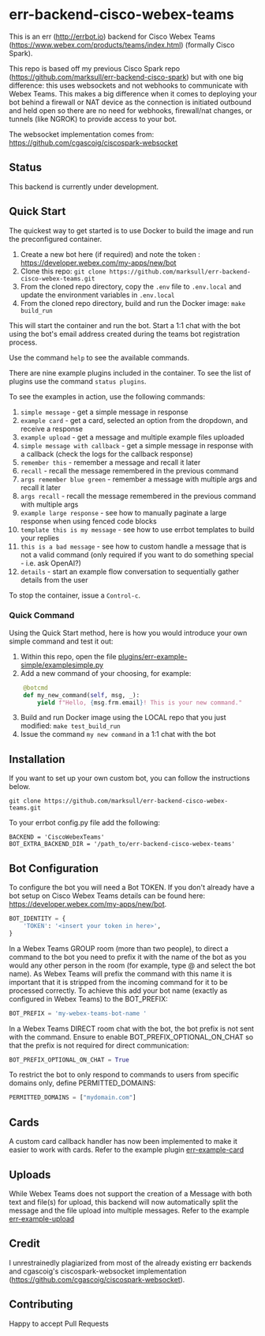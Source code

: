 err-backend-cisco-webex-teams
======

This is an err (http://errbot.io) backend for Cisco Webex Teams (https://www.webex.com/products/teams/index.html) 
(formally Cisco Spark).

This repo is based off my previous Cisco Spark repo (https://github.com/marksull/err-backend-cisco-spark) but with one 
big difference: this uses websockets and not webhooks to communicate with Webex Teams. This makes a big difference when 
it comes to deploying your bot behind a firewall or NAT device as the connection is initiated outbound and held open so
there are no need for webhooks, firewall/nat changes, or tunnels (like NGROK) to provide access to your bot.

The websocket implementation comes from: https://github.com/cgascoig/ciscospark-websocket

## Status

This backend is currently under development.

## Quick Start

The quickest way to get started is to use Docker to build the image and run the preconfigured container.

1) Create a new bot here (if required) and note the token : https://developer.webex.com/my-apps/new/bot 
2) Clone this repo: `git clone https://github.com/marksull/err-backend-cisco-webex-teams.git`
3) From the cloned repo directory, copy the `.env` file to `.env.local` and update the environment variables in `.env.local`
4) From the cloned repo directory, build and run the Docker image: `make build_run`

This will start the container and run the bot. Start a 1:1 chat with the bot using the bot's email 
address created during the teams bot registration process.

Use the command `help` to see the available commands.

There are nine example plugins included in the container. To see the list of plugins use the command `status plugins`.

To see the examples in action, use the following commands:
1) `simple message` - get a simple message in response
2) `example card` - get a card, selected an option from the dropdown, and receive a response
3) `example upload` - get a message and multiple example files uploaded
4) `simple message with callback` - get a simple message in response with a callback (check the logs for the callback response)
5) `remember this` - remember a message and recall it later
6) `recall` - recall the message remembered in the previous command
7) `args remember blue green` - remember a message with multiple args and recall it later
8) `args recall` - recall the message remembered in the previous command with multiple args
9) `example large response` - see how to manually paginate a large response when using fenced code blocks
10) `template this is my message` - see how to use errbot templates to build your replies
11) `this is a bad message` - see how to custom handle a message that is not a valid command (only required if you want to do something special - i.e. ask OpenAI?)
12) `details` - start an example flow conversation to sequentially gather details from the user

To stop the container, issue a `Control-c`.

### Quick Command

Using the Quick Start method, here is how you would introduce your own simple command and test it out:

1) Within this repo, open the file [plugins/err-example-simple/examplesimple.py](plugins/err-example-simple/examplesimple.py)
2) Add a new command of your choosing, for example:
```python
    @botcmd
    def my_new_command(self, msg, _):
        yield f"Hello, {msg.frm.email}! This is your new command."
```
3) Build and run Docker image using the LOCAL repo that you just modified: `make test_build_run`
4) Issue the command `my new command` in a 1:1 chat with the bot


## Installation

If you want to set up your own custom bot, you can follow the instructions below.

```
git clone https://github.com/marksull/err-backend-cisco-webex-teams.git
```

To your errbot config.py file add the following:

```
BACKEND = 'CiscoWebexTeams'
BOT_EXTRA_BACKEND_DIR = '/path_to/err-backend-cisco-webex-teams'
```

## Bot Configuration


To configure the bot you will need a Bot TOKEN. If you don't already have a bot setup on Cisco Webex Teams  details can
be found here: https://developer.webex.com/my-apps/new/bot.

```python
BOT_IDENTITY = {
    'TOKEN': '<insert your token in here>',
}
```

In a Webex Teams GROUP room (more than two people), to direct a command to the bot you need to prefix it with the name of the
bot as you would any other person in the room (for example, type @ and select the bot name). 
As Webex Teams will prefix the command with this name it is important that it is stripped from the 
incoming command for it to be processed correctly. To achieve this add your bot name 
(exactly as configured in Webex Teams) to the BOT_PREFIX:

```python
BOT_PREFIX = 'my-webex-teams-bot-name '
```

In a Webex Teams DIRECT room chat with the bot, the bot prefix is not sent with the command. Ensure
to enable BOT_PREFIX_OPTIONAL_ON_CHAT so that the prefix is not required for direct communication:

```python
BOT_PREFIX_OPTIONAL_ON_CHAT = True
```

To restrict the bot to only respond to commands to users from specific domains only, define PERMITTED_DOMAINS:

```python
PERMITTED_DOMAINS = ["mydomain.com"]
```


## Cards

A custom card callback handler has now been implemented to make it easier to work with cards. Refer to the
example plugin [err-example-card](plugins/err-example-cards)

## Uploads

While Webex Teams does not support the creation of a Message with both text and file(s) for upload, this backend 
will now automatically split the message and the file upload into multiple messages. Refer to the example  [err-example-upload](plugins/err-example-upload)

## Credit

I unrestrainedly plagiarized from most of the already existing err backends and cgascoig's ciscospark-websocket implementation 
(https://github.com/cgascoig/ciscospark-websocket).

## Contributing

Happy to accept Pull Requests
